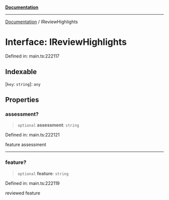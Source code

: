 [**Documentation**](../README.md)

***

[Documentation](../README.md) / IReviewHighlights

# Interface: IReviewHighlights

Defined in: main.ts:222117

## Indexable

\[`key`: `string`\]: `any`

## Properties

### assessment?

> `optional` **assessment**: `string`

Defined in: main.ts:222121

feature assessment

***

### feature?

> `optional` **feature**: `string`

Defined in: main.ts:222119

reviewed feature
